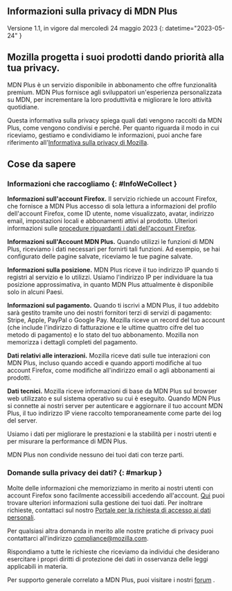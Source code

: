 ﻿## <span class="privacy-header-firefox">Informazioni sulla privacy di</span> <span class="privacy-header-policy"> MDN Plus</span>

Versione 1.1, in vigore dal mercoledì 24 maggio 2023
{: datetime="2023-05-24" }

## Mozilla progetta i suoi prodotti dando priorità alla tua privacy.

MDN Plus è un servizio disponibile in abbonamento che offre funzionalità premium. MDN Plus fornisce agli sviluppatori un'esperienza personalizzata su MDN, per incrementare la loro produttività e migliorare le loro attività quotidiane.

Questa informativa sulla privacy spiega quali dati vengono raccolti da MDN Plus, come vengono condivisi e perché. Per quanto riguarda il modo in cui riceviamo, gestiamo e condividiamo le informazioni, puoi anche fare riferimento all'[Informativa sulla privacy di Mozilla](https://www.mozilla.org/privacy/).

## Cose da sapere

### Informazioni che raccogliamo {: #InfoWeCollect }

__Informazioni sull'account Firefox.__ Il servizio richiede un account Firefox, che fornisce a MDN Plus accesso di sola lettura a informazioni del profilo dell'account Firefox, come ID utente, nome visualizzato, avatar, indirizzo email, impostazioni locali e abbonamenti attivi al prodotto. Ulteriori informazioni sulle [procedure riguardanti i dati dell'account Firefox](https://www.mozilla.org/privacy/firefox/#firefox-accounts-join-firefox).

__Informazioni sull'Account MDN Plus.__ Quando utilizzi le funzioni di MDN Plus, riceviamo i dati necessari per fornirti tali funzioni. Ad esempio, se hai configurato delle pagine salvate, riceviamo le tue pagine salvate.

__Informazioni sulla posizione.__ MDN Plus riceve il tuo indirizzo IP quando ti registri al servizio e lo utilizzi. Usiamo l'indirizzo IP per individuare la tua posizione approssimativa, in quanto MDN Plus attualmente è disponibile solo in alcuni Paesi.

__Informazioni sul pagamento.__ Quando ti iscrivi a MDN Plus, il tuo addebito sarà gestito tramite uno dei nostri fornitori terzi di servizi di pagamento: Stripe, Apple, PayPal o Google Pay. Mozilla riceve un record del tuo account (che include l'indirizzo di fatturazione e le ultime quattro cifre del tuo metodo di pagamento) e lo stato del tuo abbonamento. Mozilla non memorizza i dettagli completi del pagamento.

__Dati relativi alle interazioni.__ Mozilla riceve dati sulle tue interazioni con MDN Plus, incluso quando accedi e quando apporti modifiche al tuo account Firefox, come modifiche all'indirizzo email o agli abbonamenti ai prodotti.

__Dati tecnici.__ Mozilla riceve informazioni di base da MDN Plus sul browser web utilizzato e sul sistema operativo su cui è eseguito. Quando MDN Plus si connette ai nostri server per autenticare e aggiornare il tuo account MDN Plus, il tuo indirizzo IP viene raccolto temporaneamente come parte dei log del server. 

Usiamo i dati per migliorare le prestazioni e la stabilità per i nostri utenti e per misurare la performance di MDN Plus.

MDN Plus non condivide nessuno dei tuoi dati con terze parti.

### Domande sulla privacy dei dati? {: #markup }

Molte delle informazioni che memorizziamo in merito ai nostri utenti con account Firefox sono facilmente accessibili accedendo all'account. [Qui](https://support.mozilla.org/products/privacy-and-security/user-control) puoi trovare ulteriori informazioni sulla gestione dei tuoi dati. Per inoltrare richieste, contattaci sul nostro [Portale per la richiesta di accesso ai dati personali](https://privacyportal.onetrust.com/webform/1350748f-7139-405c-8188-22740b3b5587/4ba08202-2ede-4934-a89e-f0b0870f95f0).

Per qualsiasi altra domanda in merito alle nostre pratiche di privacy puoi contattarci all'indirizzo compliance@mozilla.com.

Rispondiamo a tutte le richieste che riceviamo da individui che desiderano esercitare i propri diritti di protezione dei dati in osservanza delle leggi applicabili in materia.

Per supporto generale correlato a MDN Plus, puoi visitare i nostri [forum](https://support.mozilla.org/) .
